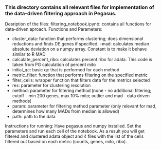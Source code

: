 ### This directory contains all relevant files for implementation of the data-driven filtering approach in Pegasus.

Desription of the files:
filtering_notebook.ipynb: contains all functions for data-driven aproach. Functions and Parameters:
- cluster_data: function that performs clustering; does dimensional reductions and finds DE genes if specified.
-mad: calculates median absolute deviation on a numpy array. Constant is to make it behave similar to R MAD
- calculate_percent_ribo: calculates percent ribo for adata. This code is taken from PG calculation of percent mito
- initial_qc: basic qc that is performed for each method
- metric_filter: function that performs filtering on the specified metric
- filter_cells: wrapper function that filters data for the metrics selected
- res: parameter for clustering resolution
- method: parameter for filtering method (none - no additional filtering; cutoff - min 200 genes, max 10% mito; outlier and mad - data driven methods)
- param: parameter for filtering method parameter (only relevant for mad, determines how many MADs from median is allowed)
- path: path to the data

Instructions for running:
Have pegasus and numpy installed. Set the parameters and run each cell of the notebook. As a result you will get filtered and clustered adata object and 4 files with the list of the cells filtered out based on each metric (counts, genes, mito, ribo).


